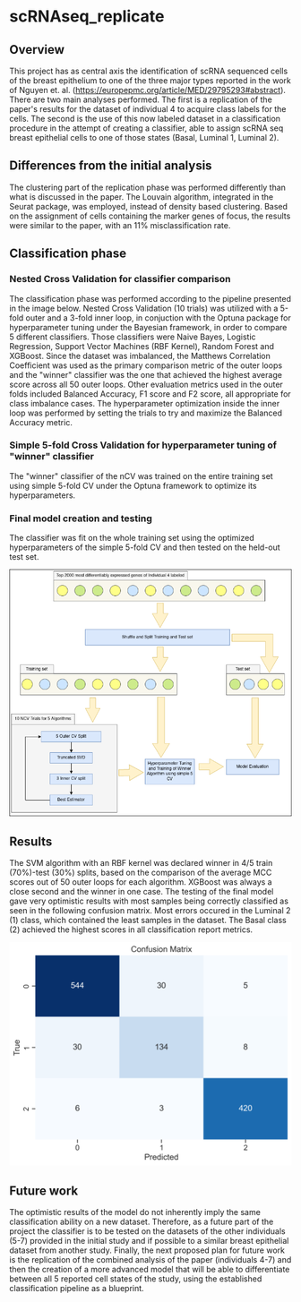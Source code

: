 # scRNAseq_replicate


## Overview
This project has as central axis the identification of scRNA sequenced cells of the breast epithelium to one of the three major types reported in the work of Nguyen et. al. (https://europepmc.org/article/MED/29795293#abstract). There are two main analyses performed. The first is a replication of the paper's results for the dataset of individual 4 to acquire class labels for the cells. The second is the use of this now labeled dataset in a classification procedure in the attempt of creating a classifier, able to assign scRNA seq breast epithelial cells to one of those states (Basal, Luminal 1, Luminal 2).

## Differences from the initial analysis
The clustering part of the replication phase was performed differently than what is discussed in the paper. The Louvain algorithm, integrated in the Seurat package, was employed, instead of density based clustering. Based on the assignment of cells containing the marker genes of focus, the results were similar to the paper, with an 11% misclassification rate. 

## Classification phase

### Nested Cross Validation for classifier comparison
The classification phase was performed according to the pipeline presented in the image below. Nested Cross Validation (10 trials) was utilized with a 5-fold outer and a 3-fold inner loop, in conjuction with the Optuna package for hyperparameter tuning under the Bayesian framework, in order to compare 5 different classifiers. Those classifiers were Naive Bayes, Logistic Regression, Support Vector Machines (RBF Kernel), Random Forest and XGBoost. Since the dataset was imbalanced, the Matthews Correlation Coefficient was used as the primary comparison metric of the outer loops and the "winner" classifier was the one that achieved the highest average score across all 50 outer loops. Other evaluation metrics used in the outer folds included Balanced Accuracy, F1 score and F2 score, all appropriate for class imbalance cases. The hyperparameter optimization inside the inner loop was performed by setting the trials to try and maximize the Balanced Accuracy metric.

### Simple 5-fold Cross Validation for hyperparameter tuning of "winner" classifier
The "winner" classifier of the nCV was trained on the entire training set using simple 5-fold CV under the Optuna framework to optimize its hyperparameters. 

### Final model creation and testing
The classifier was fit on the whole training set using the optimized hyperparameters of the simple 5-fold CV and then tested on the held-out test set.

![Pipeline](breast_cells_training_pipeline.png)

## Results 
The SVM algorithm with an RBF kernel was declared winner in 4/5 train (70%)-test (30%) splits, based on the comparison of the average MCC scores out of 50 outer loops for each algorithm. XGBoost was always a close second and the winner in one case. The testing of the final model gave very optimistic results with most samples being correctly classified as seen in the following confusion matrix. Most errors occured in the Luminal 2 (1) class, which contained the least samples in the dataset. The Basal class (2) achieved the highest scores in all classification report metrics.

![Confusion Matrix](confusion_matrix_1_2_3.png)

## Future work 
The optimistic results of the model do not inherently imply the same classification ability on a new dataset. Therefore, as a future part of the project the classifier is to be tested on the datasets of the other individuals (5-7) provided in the initial study and if possible to a similar breast epithelial dataset from another study. Finally, the next proposed plan for future work is the replication of the combined analysis of the paper (individuals 4-7) and then the creation of a more advanced model that will be able to differentiate between all 5 reported cell states of the study, using the established classification pipeline as a blueprint.
